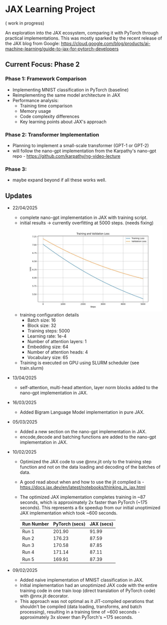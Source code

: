 # JAX Learning Project
( work in progress) 

An exploration into the JAX ecosystem, comparing it with PyTorch through practical implementations. This was mostly sparked by the recent release of the JAX blog from Google:
https://cloud.google.com/blog/products/ai-machine-learning/guide-to-jax-for-pytorch-developers


## Current Focus: Phase 2

### Phase 1: Framework Comparison
- Implementing MNIST classification in PyTorch (baseline)
- Reimplementing the same model architecture in JAX
- Performance analysis:
  - Training time comparison
  - Memory usage
  - Code complexity differences
  - Key learning points about JAX's approach



### Phase 2: Transformer Implementation 
- Planning to implement a small-scale transformer (GPT-1 or GPT-2)
- will follow the nano-gpt implementation from the Karpathy's nano-gpt repo - https://github.com/karpathy/ng-video-lecture

### Phase 3: 
- maybe expand beyond if all these works well. 


## Updates 
  - 22/04/2025
    - complete nano-gpt implementation in JAX with training script.
    - initial results -> currently overfitting at 5000 steps. (needs fixing)
    ![Training Loss Graph](./nano-gpt/plots/training_loss_20250422_005215.jpg)
    - training configuration details
      - Batch size: 16
      - Block size: 32
      - Training steps: 5000
      - Learning rate: 1e-4
      - Number of attention layers: 1
      - Embedding size: 64
      - Number of attention heads: 4
      - Vocabulary size: 65
    - Training is executed on GPU using SLURM scheduler (see train.slurm)
    
   

  - 13/04/2025
    - self-attention, multi-head attention, layer norm blocks added to the nano-gpt implementation in JAX. 

  - 16/03/2025
    - Added Bigram Language Model implementation in pure JAX. 

  - 05/03/2025
    - Added a new section on the nano-gpt implementation in JAX. 
    - encode,decode and batching functions are added to the nano-gpt implementation in JAX. 

  - 10/02/2025
    - Optimized the JAX code to use @nnx.jit only to the training step function and not on the data loading and decoding of the batches of data. 
    - A good read about when and how to use the jit complied is - https://docs.jax.dev/en/latest/notebooks/thinking_in_jax.html
    - The optimized JAX implementation completes training in ~87 seconds, which is approximately 2x faster than PyTorch (~175 seconds). This represents a 6x speedup from our initial unoptimized JAX implementation which took ~600 seconds.


      | Run Number | PyTorch (secs) | JAX (secs) |
      |------------|---------------|------------|
      | Run 1      | 201.90        | 91.99      |
      | Run 2      | 176.23        | 87.59      |
      | Run 3      | 170.58        | 87.85      |
      | Run 4      | 171.14        | 87.11      |
      | Run 5      | 169.91        | 87.39  

  - 09/02/2025
    - Added naive implementation of MNIST classification in JAX. 
    - Initial implementation had an unoptimized JAX code with the entire training code in one train loop (direct translation of PyTorch code) with @nnx.jit decorator. 
    - This approach was not optimal as it JIT-compiled operations that shouldn't be compiled (data loading, transforms, and batch processing), resulting in a training time of ~600 seconds - approximately 3x slower than PyTorch's ~175 seconds.



